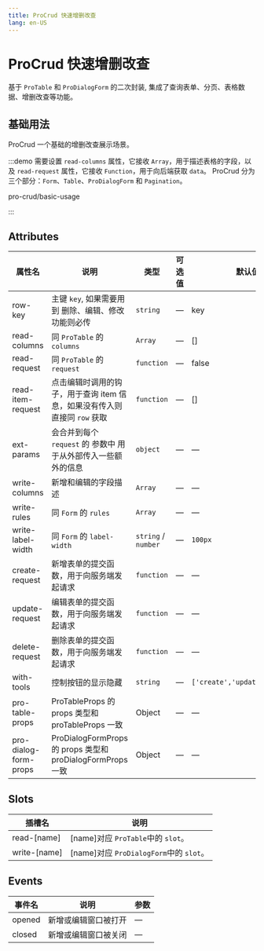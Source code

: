 ```yaml
---
title: ProCrud 快速增删改查
lang: en-US
---
```


# ProCrud 快速增删改查

基于 `ProTable` 和 `ProDialogForm` 的二次封装, 集成了查询表单、分页、表格数据、增删改查等功能。

## 基础用法

ProCrud 一个基础的增删改查展示场景。

:::demo 需要设置 `read-columns` 属性，它接收 `Array`，用于描述表格的字段，以及 `read-request` 属性，它接收 `Function`，用于向后端获取 `data`。 ProCrud 分为三个部分：`Form`、`Table`、`ProDialogForm` 和 `Pagination`。

pro-crud/basic-usage

:::

## Attributes

| 属性名                | 说明                                                                      | 类型                | 可选值 | 默认值                         |
| --------------------- | ------------------------------------------------------------------------- | ------------------- | ------ | ------------------------------ |
| row-key               | 主键 `key`, 如果需要用到 删除、编辑、修改 功能则必传                      | `string`            | —      | key                            |
| read-columns          | 同 `ProTable` 的 `columns`                                                | `Array`             | —      | []                             |
| read-request          | 同 `ProTable` 的 `request`                                                | `function`          | —      | false                          |
| read-item-request     | 点击编辑时调用的钩子，用于查询 item 信息，如果没有传入则直接同 `row` 获取 | `function`          | —      | []                             |
| ext-params            | 会合并到每个 `request` 的 参数中 用于从外部传入一些额外的信息             | `object`            | —      | —                              |
| write-columns         | 新增和编辑的字段描述                                                      | `Array`             | —      | —                              |
| write-rules           | 同 `Form` 的 `rules`                                                      | `Array`             | —      | —                              |
| write-label-width     | 同 `Form` 的 `label-width`                                                | `string` / `number` | —      | `100px`                        |
| create-request        | 新增表单的提交函数，用于向服务端发起请求                                  | `function`          | —      | —                              |
| update-request        | 编辑表单的提交函数，用于向服务端发起请求                                  | `function`          | —      | —                              |
| delete-request        | 删除表单的提交函数，用于向服务端发起请求                                  | `function`          | —      | —                              |
| with-tools            | 控制按钮的显示隐藏                                                        | `string`            | —      | `['create','update','delete']` |
| pro-table-props       | ProTableProps 的 props 类型和 proTableProps 一致                          | Object              | —      | —                              |
| pro-dialog-form-props | ProDialogFormProps 的 props 类型和 proDialogFormProps 一致                | Object              | —      | —                              |

## Slots

| 插槽名       | 说明                                    |
| ------------ | --------------------------------------- |
| read-[name]  | [name]对应 `ProTable`中的 `slot`。      |
| write-[name] | [name]对应 `ProDialogForm`中的 `slot`。 |

## Events

| 事件名 | 说明                 | 参数 |
| ------ | -------------------- | ---- |
| opened | 新增或编辑窗口被打开 | —    |
| closed | 新增或编辑窗口被关闭 | —    |

